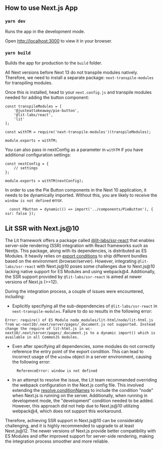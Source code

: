## How to use Next.js App

### `yarn dev`

Runs the app in the development mode.

Open [http://localhost:3000](http://localhost:3000) to view it in your browser.


### `yarn build`

Builds the app for production to the `build` folder.

All Next versions before Next 13 do not transpile modules natively. Therefore, we need to install a separate package: `next-transpile-modules` for transpiling modules.

Once this is installed, head to your `next.config.js` and transpile modules needed for adding the button component:

```
const transpileModules = [
    '@justeattakeaway/pie-button',
    '@lit-labs/react',
    'lit'
];

const withTM = require('next-transpile-modules')(transpileModules);

module.exports = withTM;
```

You can also pass in nextConfig as a parameter in `withTM` if you have additional configuration settings:

```
const nextConfig = {
    // settings
};

module.exports = withTM(nextConfig);
```

In order to use the Pie Button components in the Next 10 application, it needs to be dynamically imported. Without this, you are likely to receive the `window is not defined` error.
```
  const PButton = dynamic(() => import('../components/PieButton'), { ssr: false });
```


## Lit SSR with Next.js@10 

The Lit framework offers a package called [@lit-labs/ssr-react](https://github.com/lit/lit/tree/main/packages/labs/ssr-react) that enables server-side rendering (SSR) integration with React frameworks such as Nextjs. This package, along with its dependencies, is distributed as ES Modules. It heavily relies on [export conditions](https://github.com/lit/lit/blob/main/packages/labs/ssr-client/package.json#L19) to ship different bundles based on the environment (browser/server). However, integrating `@lit-labs/ssr-react` with Next.js@10 poses some challenges due to Next.js@10 lacking native support for ES Modules and using webpack@4. Additionally, the SSR support provided by `@lit-labs/ssr-react` is aimed at newer versions of Next.js (>=12).


During the integration process, a couple of issues were encountered, including:
 
 - Explicitly specifying all the sub-dependencies of `@lit-labs/ssr-react` in `next-transpile-modules`. Failure to do so results in the following error:

  ```
Error: require() of ES Module node_modules/lit-html/node/lit-html.js from wc-next10/.next/server/pages/_document.js not supported. Instead change the require of lit-html.js in wc-next10/.next/server/pages/_document.js to a dynamic import() which is available in all CommonJS modules.
  ```
  
- Even after specifying all dependencies, some modules do not correctly reference the entry point of the export condition. This can lead to incorrect usage of the `window` object in a server environment, causing the following error:

  ```
    ReferenceError: window is not defined

  ```
  
- In an attempt to resolve the issue, the Lit team recommended overriding the webpack configuration in the Next.js config file. This involved extending the [resolve.conditionNames](https://webpack.js.org/configuration/resolve/#resolveconditionnames) to include the condition "node" when Next.js is running on the server. Additionally, when running in development mode, the "development" condition needed to be added. However, this approach did not help due to Next.js@10 utilizing webpack@4, which does not support this workaround.

Therefore, achieving SSR support in Next.js@10 can be considerably challenging, and it is highly recommended to upgrade to at least Next.js@12. The newer versions of Next.js provide better compatibility with ES Modules and offer improved support for server-side rendering, making the integration process smoother and more reliable.